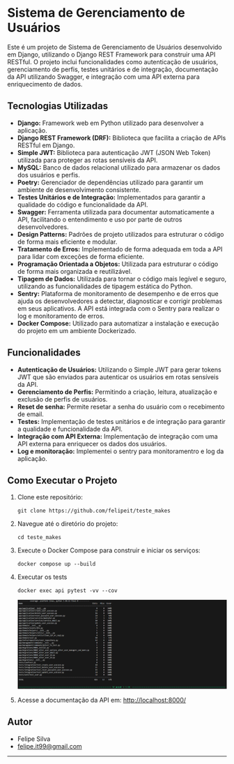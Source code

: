 # Sistema de Gerenciamento de Usuários

Este é um projeto de Sistema de Gerenciamento de Usuários desenvolvido em Django, utilizando o Django REST Framework para construir uma API RESTful. O projeto inclui funcionalidades como autenticação de usuários, gerenciamento de perfis, testes unitários e de integração, documentação da API utilizando Swagger, e integração com uma API externa para enriquecimento de dados.

## Tecnologias Utilizadas

- **Django:** Framework web em Python utilizado para desenvolver a aplicação.
- **Django REST Framework (DRF):** Biblioteca que facilita a criação de APIs RESTful em Django.
- **Simple JWT:** Biblioteca para autenticação JWT (JSON Web Token) utilizada para proteger as rotas sensíveis da API.
- **MySQL:** Banco de dados relacional utilizado para armazenar os dados dos usuários e perfis.
- **Poetry:** Gerenciador de dependências utilizado para garantir um ambiente de desenvolvimento consistente.
- **Testes Unitários e de Integração:** Implementados para garantir a qualidade do código e funcionalidade da API.
- **Swagger:** Ferramenta utilizada para documentar automaticamente a API, facilitando o entendimento e uso por parte de outros desenvolvedores.
- **Design Patterns:** Padrões de projeto utilizados para estruturar o código de forma mais eficiente e modular.
- **Tratamento de Erros:** Implementado de forma adequada em toda a API para lidar com exceções de forma eficiente.
- **Programação Orientada a Objetos:** Utilizada para estruturar o código de forma mais organizada e reutilizável.
- **Tipagem de Dados:** Utilizada para tornar o código mais legível e seguro, utilizando as funcionalidades de tipagem estática do Python.
- **Sentry:** Plataforma de monitoramento de desempenho e de erros que ajuda os desenvolvedores a detectar, diagnosticar e corrigir problemas em seus aplicativos. A API está integrada com o Sentry para realizar o log e monitoramento de erros.
- **Docker Compose:** Utilizado para automatizar a instalação e execução do projeto em um ambiente Dockerizado.


## Funcionalidades

- **Autenticação de Usuários:** Utilizando o Simple JWT para gerar tokens JWT que são enviados para autenticar os usuários em rotas sensíveis da API.
- **Gerenciamento de Perfis:** Permitindo a criação, leitura, atualização e exclusão de perfis de usuários.
- **Reset de senha:** Permite resetar a senha do usuário com o recebimento de email.
- **Testes:** Implementação de testes unitários e de integração para garantir a qualidade e funcionalidade da API.
- **Integração com API Externa:** Implementação de integração com uma API externa para enriquecer os dados dos usuários.
- **Log e monitoração:** Implementei o sentry para monitoramentro e log da aplicação.

## Como Executar o Projeto

1. Clone este repositório:
   ```
   git clone https://github.com/felipeit/teste_makes
   ```

2. Navegue até o diretório do projeto:
   ```
   cd teste_makes
   ```

3. Execute o Docker Compose para construir e iniciar os serviços:
   ```
   docker compose up --build
   ```

4. Executar os tests
   ```
   docker exec api pytest -vv --cov
   ```
   ![coverage](coverage-test.png)
   
5. Acesse a documentação da API em: [http://localhost:8000/](http://localhost:8000/)

## Autor

- Felipe Silva
- felipe.it99@gmail.com

---